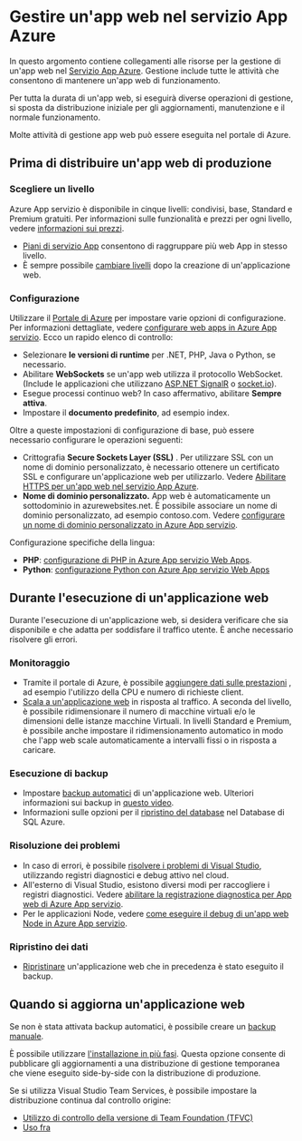 <properties 
    pageTitle="Gestire un'app web nel servizio App Azure" 
    description="Collegamenti a risorse per la gestione di un'app web nel servizio App Azure." 
    services="app-service\web" 
    documentationCenter="" 
    authors="erikre" 
    manager="wpickett" 
    editor=""/>

<tags 
    ms.service="app-service-web" 
    ms.workload="web" 
    ms.tgt_pltfrm="na" 
    ms.devlang="na" 
    ms.topic="article" 
    ms.date="08/24/2016" 
    ms.author="rachelap"/>

# <a name="manage-a-web-app-in-azure-app-service"></a>Gestire un'app web nel servizio App Azure

In questo argomento contiene collegamenti alle risorse per la gestione di un'app web nel [Servizio App Azure](http://go.microsoft.com/fwlink/?LinkId=529714). Gestione include tutte le attività che consentono di mantenere un'app web di funzionamento. 

Per tutta la durata di un'app web, si eseguirà diverse operazioni di gestione, si sposta da distribuzione iniziale per gli aggiornamenti, manutenzione e il normale funzionamento.

Molte attività di gestione app web può essere eseguita nel portale di Azure.

## <a name="before-you-deploy-your-web-app-to-production"></a>Prima di distribuire un'app web di produzione

### <a name="choose-a-tier"></a>Scegliere un livello

Azure App servizio è disponibile in cinque livelli: condivisi, base, Standard e Premium gratuiti. Per informazioni sulle funzionalità e prezzi per ogni livello, vedere [informazioni sui prezzi](/pricing/details/app-service/). 

- [Piani di servizio App](../app-service/azure-web-sites-web-hosting-plans-in-depth-overview.md) consentono di raggruppare più web App in stesso livello.
- È sempre possibile [cambiare livelli](web-sites-scale.md) dopo la creazione di un'applicazione web.

### <a name="configuration"></a>Configurazione

Utilizzare il [Portale di Azure](https://portal.azure.com/) per impostare varie opzioni di configurazione. Per informazioni dettagliate, vedere [configurare web apps in Azure App servizio](web-sites-configure.md). Ecco un rapido elenco di controllo:

- Selezionare **le versioni di runtime** per .NET, PHP, Java o Python, se necessario.
- Abilitare **WebSockets** se un'app web utilizza il protocollo WebSocket. (Include le applicazioni che utilizzano [ASP.NET SignalR](http://www.asp.net/signalr) o [socket.io](web-sites-nodejs-chat-app-socketio.md)).
- Esegue processi continuo web? In caso affermativo, abilitare **Sempre attiva**.
- Impostare il **documento predefinito**, ad esempio index.

Oltre a queste impostazioni di configurazione di base, può essere necessario configurare le operazioni seguenti:

- Crittografia **Secure Sockets Layer (SSL)** . Per utilizzare SSL con un nome di dominio personalizzato, è necessario ottenere un certificato SSL e configurare un'applicazione web per utilizzarlo. Vedere [Abilitare HTTPS per un'app web nel servizio App Azure](web-sites-configure-ssl-certificate.md).
- **Nome di dominio personalizzato.** App web è automaticamente un sottodominio in azurewebsites.net. È possibile associare un nome di dominio personalizzato, ad esempio contoso.com. Vedere [configurare un nome di dominio personalizzato in Azure App servizio](web-sites-custom-domain-name.md).

Configurazione specifiche della lingua:

- **PHP**: [configurazione di PHP in Azure App servizio Web Apps](web-sites-php-configure.md).
- **Python**: [configurazione Python con Azure App servizio Web Apps](web-sites-python-configure.md)


## <a name="while-your-web-app-is-running"></a>Durante l'esecuzione di un'applicazione web

Durante l'esecuzione di un'applicazione web, si desidera verificare che sia disponibile e che adatta per soddisfare il traffico utente. È anche necessario risolvere gli errori.

### <a name="monitoring"></a>Monitoraggio

- Tramite il portale di Azure, è possibile [aggiungere dati sulle prestazioni](web-sites-monitor.md) , ad esempio l'utilizzo della CPU e numero di richieste client.
- [Scala a un'applicazione web](web-sites-scale.md) in risposta al traffico. A seconda del livello, è possibile ridimensionare il numero di macchine virtuali e/o le dimensioni delle istanze macchine Virtuali. In livelli Standard e Premium, è possibile anche impostare il ridimensionamento automatico in modo che l'app web scale automaticamente a intervalli fissi o in risposta a caricare.  
 
### <a name="backups"></a>Esecuzione di backup

- Impostare [backup automatici](web-sites-backup.md) di un'applicazione web. Ulteriori informazioni sui backup in [questo video](https://azure.microsoft.com/documentation/videos/azure-websites-automatic-and-easy-backup/).
- Informazioni sulle opzioni per il [ripristino del database](../sql-database/sql-database-business-continuity.md) nel Database di SQL Azure.

### <a name="troubleshooting"></a>Risoluzione dei problemi

- In caso di errori, è possibile [risolvere i problemi di Visual Studio](web-sites-dotnet-troubleshoot-visual-studio.md#remotedebug), utilizzando registri diagnostici e debug attivo nel cloud. 
- All'esterno di Visual Studio, esistono diversi modi per raccogliere i registri diagnostici. Vedere [abilitare la registrazione diagnostica per App web di Azure App servizio](web-sites-enable-diagnostic-log.md).
- Per le applicazioni Node, vedere [come eseguire il debug di un'app web Node in Azure App servizio](web-sites-nodejs-debug.md).

### <a name="restoring-data"></a>Ripristino dei dati

- [Ripristinare](web-sites-restore.md) un'applicazione web che in precedenza è stato eseguito il backup.


## <a name="when-you-update-your-web-app"></a>Quando si aggiorna un'applicazione web

Se non è stata attivata backup automatici, è possibile creare un [backup manuale](web-sites-backup.md).

È possibile utilizzare [l'installazione in più fasi](web-sites-staged-publishing.md). Questa opzione consente di pubblicare gli aggiornamenti a una distribuzione di gestione temporanea che viene eseguito side-by-side con la distribuzione di produzione. 

Se si utilizza Visual Studio Team Services, è possibile impostare la distribuzione continua dal controllo origine:

- [Utilizzo di controllo della versione di Team Foundation (TFVC)](../cloud-services/cloud-services-continuous-delivery-use-vso.md) 
- [Uso fra](../cloud-services/cloud-services-continuous-delivery-use-vso-git.md)
 
<!-- Anchors. -->

[Before you deploy your site to production]: #before-you-deploy-your-site-to-production
[While your website is running]: #while-your-website-is-running
[When you update your website]: #when-you-update-your-website

  
